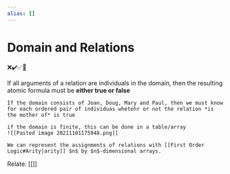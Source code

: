 ```yaml
---
alias: []
---
```

# Domain and Relations
❌✔️✅📗

If all arguments of a relation are individuals in the domain, then the resulting atomic formula must be **either true or false**

```ad-example
If the domain consists of Joan, Doug, Mary and Paul, then we must know for each ordered pair of individuas whetehr or not the relation *is the mother of* is true

if the domain is finite, this can be done in a table/array
![[Pasted image 20211101175948.png]]
```

```ad-note 
We can represent the assignments of relations with [[First Order Logic#Arity|arity]] $n$ by $n$-dimensional arrays.
```



Relate: [[]]